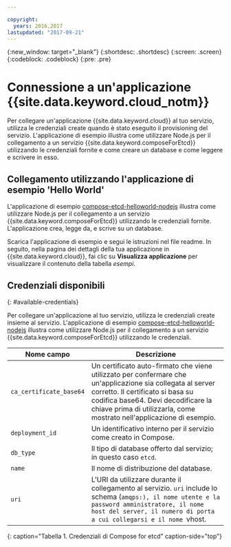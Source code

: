 ```yaml
---

copyright:
  years: 2016,2017
lastupdated: "2017-09-21"
---
```


{:new_window: target="_blank"}
{:shortdesc: .shortdesc}
{:screen: .screen}
{:codeblock: .codeblock}
{:pre: .pre}

# Connessione a un'applicazione {{site.data.keyword.cloud_notm}}

Per collegare un'applicazione {{site.data.keyword.cloud}} al tuo servizio, utilizza le credenziali create quando è stato eseguito il provisioning del servizio. L'applicazione di esempio illustra come utilizzare Node.js per il collegamento a un servizio {{site.data.keyword.composeForEtcd}} utilizzando le credenziali fornite e come creare un database e come leggere e scrivere in esso.

## Collegamento utilizzando l'applicazione di esempio 'Hello World'

L'applicazione di esempio [compose-etcd-helloworld-nodejs](https://github.com/IBM-Bluemix/compose-etcd-helloworld-nodejs) illustra come utilizzare Node.js per il collegamento a un servizio {{site.data.keyword.composeForEtcd}} utilizzando le credenziali fornite. L'applicazione crea, legge da, e scrive su un database. 

Scarica l'applicazione di esempio e segui le istruzioni nel file readme. In seguito, nella pagina dei dettagli della tua applicazione in {{site.data.keyword.cloud}}, fai clic su **Visualizza applicazione** per visualizzare il contenuto della tabella *esempi*. 

## Credenziali disponibili
{: #available-credentials}

Per collegare un'applicazione al tuo servizio, utilizza le credenziali create insieme al servizio. L'applicazione di esempio [compose-etcd-helloworld-nodejs](https://github.com/IBM-Bluemix/compose-etcd-helloworld-nodejs) illustra come utilizzare Node.js per il collegamento a un servizio {{site.data.keyword.composeForEtcd}} utilizzando le credenziali.

|Nome campo|Descrizione|
|----------|-----------|
|`ca_certificate_base64`|Un certificato auto-firmato che viene utilizzato per confermare che un'applicazione sia collegata al server corretto. Il certificato si basa su codifica base64. Devi decodificare la chiave prima di utilizzarla, come mostrato nell'applicazione di esempio.|
|`deployment_id`|Un identificativo interno per il servizio come creato in Compose.|
|`db_type`|Il tipo di database offerto dal servizio; in questo caso `etcd`.|
|`name`|Il nome di distribuzione del database.|
|`uri`|L'URI da utilizzare durante il collegamento al servizio. `uri` include lo schema (`amqps:), il nome utente e la password amministratore, il nome host del server, il numero di porta a cui collegarsi e il nome `vhost.|
{: caption="Tabella 1. Credenziali di Compose for etcd" caption-side="top"}
